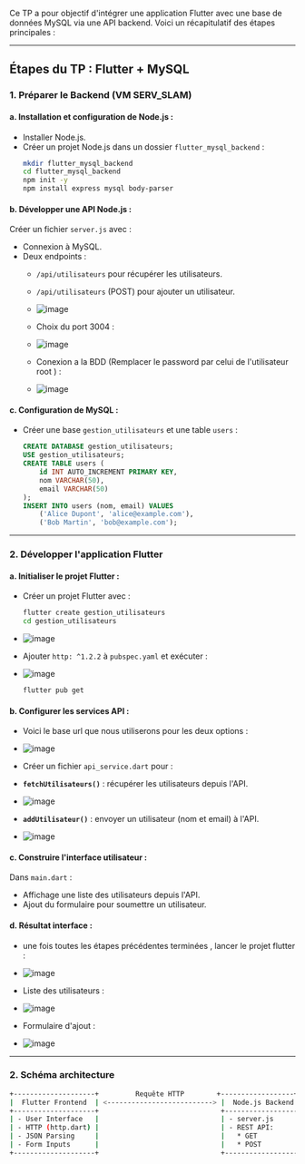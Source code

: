 Ce TP a pour objectif d'intégrer une application Flutter avec une base de données MySQL via une API backend. Voici un récapitulatif des étapes principales :

---

## **Étapes du TP : Flutter + MySQL**

### **1. Préparer le Backend (VM SERV_SLAM)**

#### a. Installation et configuration de Node.js :
- Installer Node.js.
- Créer un projet Node.js dans un dossier `flutter_mysql_backend` :
  ```bash
  mkdir flutter_mysql_backend
  cd flutter_mysql_backend
  npm init -y
  npm install express mysql body-parser 
  ```

#### b. Développer une API Node.js :
Créer un fichier `server.js` avec :
- Connexion à MySQL.
- Deux endpoints : 
  - `/api/utilisateurs` pour récupérer les utilisateurs.
  - `/api/utilisateurs` (POST) pour ajouter un utilisateur.
  - ![image](https://github.com/user-attachments/assets/ac8e8f12-c879-4978-ba0b-9a52c21cb72b)


  - Choix du port 3004 :
  - ![image](https://github.com/user-attachments/assets/260302bc-8e41-48ad-a2f1-db77eb39676c)


  - Conexion a la BDD (Remplacer le password par celui de l'utilisateur root ) :
  -  ![image](https://github.com/user-attachments/assets/f4c844a2-b58c-412c-98e0-8e1a23c8867d)


  


#### c. Configuration de MySQL :
- Créer une base `gestion_utilisateurs` et une table `users` :
  ```sql
  CREATE DATABASE gestion_utilisateurs;
  USE gestion_utilisateurs;
  CREATE TABLE users (
      id INT AUTO_INCREMENT PRIMARY KEY,
      nom VARCHAR(50),
      email VARCHAR(50)
  );
  INSERT INTO users (nom, email) VALUES
      ('Alice Dupont', 'alice@example.com'),
      ('Bob Martin', 'bob@example.com');
  ```

---

### **2. Développer l'application Flutter**

#### a. Initialiser le projet Flutter :
- Créer un projet Flutter avec :
  ```bash
  flutter create gestion_utilisateurs
  cd gestion_utilisateurs
  ```
- ![image](https://github.com/user-attachments/assets/058b35eb-8cf9-4e6f-9bd7-9170066317b4)


- Ajouter `http: ^1.2.2` à `pubspec.yaml` et exécuter :
- ![image](https://github.com/user-attachments/assets/2abd6e16-c07d-45ba-8273-19acec8cc832)


  ```bash
  flutter pub get
  ```

#### b. Configurer les services API :
- Voici le base url que nous utiliserons pour les deux options :
- ![image](https://github.com/user-attachments/assets/825f83b8-a823-48e5-be44-a1b7ea7ebc46)


- Créer un fichier `api_service.dart` pour :
- **`fetchUtilisateurs()`** : récupérer les utilisateurs depuis l'API.
-  ![image](https://github.com/user-attachments/assets/c93041ac-caf6-4e63-bdb0-6ff7569973f9)


- **`addUtilisateur()`** : envoyer un utilisateur (nom et email) à l'API.
- ![image](https://github.com/user-attachments/assets/b0c667b3-eaee-4458-8863-082bb6b17290)



#### c. Construire l'interface utilisateur :
Dans `main.dart` :
- Affichage une liste des utilisateurs depuis l'API.
- Ajout du formulaire pour soumettre un utilisateur.

#### d. Résultat interface :
- une fois toutes les étapes précédentes terminées , lancer le projet flutter :
- ![image](https://github.com/user-attachments/assets/73cc7bf2-2388-4005-929a-171d17a67bcd)
  

- Liste des utilisateurs :
- ![image](https://github.com/user-attachments/assets/16010a6c-5e3c-4c9f-836d-9ffacefbc813)


- Formulaire d'ajout :
- ![image](https://github.com/user-attachments/assets/1ebff0fa-14b2-4814-b5a2-e52dd38c5b83)

---
### **2. Schéma architecture**

```bash
+--------------------+         Requête HTTP        +------------------+         Requête SQL          +--------------------+
|  Flutter Frontend  | <--------------------------> |  Node.js Backend | <-------------------------> |    MySQL Database  |
+--------------------+                              +------------------+                             +--------------------+
| - User Interface   |                              | - server.js       |                             | - Table: users     |
| - HTTP (http.dart) |                              | - REST API:       |                             |   * id INT         |
| - JSON Parsing     |                              |   * GET           |                             |   * nom VARCHAR    |
| - Form Inputs      |                              |   * POST          |                             |   * email VARCHAR  |
+--------------------+                              +------------------+                             +--------------------+

```

